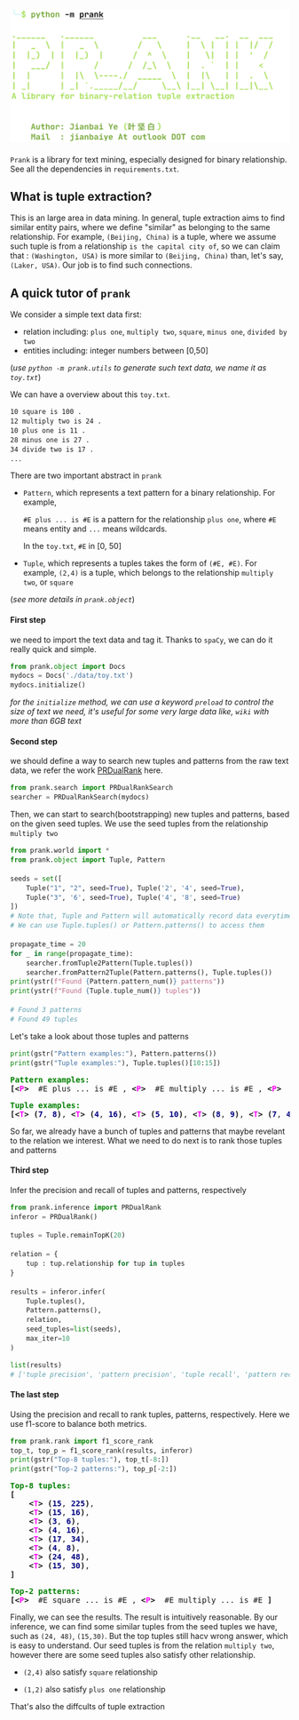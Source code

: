 ## ![](./imgs/logo.png)

`Prank` is a library for text mining,  especially designed for binary relationship. See all the dependencies in `requirements.txt`.



## What is tuple extraction?

This is an large area in data mining. In general, tuple extraction aims to find similar entity pairs, where we define "similar" as belonging to the same relationship. For example, `(Beijing, China)` is a tuple, where we assume such tuple is from a relationship `is the capital city of`, so we can claim that : `(Washington, USA)` is more similar to `(Beijing, China)` than, let's say, `(Laker, USA)`. Our job is to find such connections.





## A quick tutor of `prank`

We consider a simple text data first:

* relation including: `plus one`, `multiply two`, `square`, `minus one`, `divided by two`
* entities including: integer numbers between [0,50]

(*use `python -m prank.utils` to generate such text data, we name it as `toy.txt`*)

We can have a overview about this `toy.txt`.

```txt
10 square is 100 .
12 multiply two is 24 .
10 plus one is 11 .
28 minus one is 27 .
34 divide two is 17 .
...
```

There are two important abstract in `prank`

* `Pattern`, which represents a text pattern for a binary relationship. For example,

  `#E plus ... is #E` is a pattern for the relationship `plus one`, where `#E` means entity and `...` means wildcards.

  In the `toy.txt`, `#E` in [0, 50]

* `Tuple`, which represents a tuples takes the form of `(#E, #E)`. For example, `(2,4)` is a tuple, which belongs to the relationship `multiply two`, or `square`

(*see more details in `prank.object`*)

#### First step

we need to import the text data and tag it. Thanks to `spaCy`, we can do it really quick and simple.


```python
from prank.object import Docs
mydocs = Docs('./data/toy.txt')
mydocs.initialize()
```
*for the `initialize` method, we can use a keyword `preload` to control the size of text we need, it's useful for some very large data like, `wiki` with more than 6GB text*

#### Second step

we should define a way to search new tuples and patterns from the raw text data, we refer the work [PRDualRank](https://dl.acm.org/doi/10.1145/1935826.1935933) here.


```python
from prank.search import PRDualRankSearch
searcher = PRDualRankSearch(mydocs)
```

Then, we can start to search(bootstrapping) new tuples and patterns, based on the given seed tuples. We use the seed tuples from the relationship `multiply two`


```python
from prank.world import *
from prank.object import Tuple, Pattern

seeds = set([
    Tuple("1", "2", seed=True), Tuple('2', '4', seed=True), 
    Tuple("3", '6', seed=True), Tuple('4', '8', seed=True)
])
# Note that, Tuple and Pattern will automatically record data everytime we instantiate.
# We can use Tuple.tuples() or Pattern.patterns() to access them

propagate_time = 20
for _ in range(propagate_time):
    searcher.fromTuple2Pattern(Tuple.tuples())
    searcher.fromPattern2Tuple(Pattern.patterns(), Tuple.tuples())
print(ystr(f"Found {Pattern.pattern_num()} patterns"))
print(ystr(f"Found {Tuple.tuple_num()} tuples"))

# Found 3 patterns
# Found 49 tuples
```

Let's take a look about those tuples and patterns


```python
print(gstr("Pattern examples:"), Pattern.patterns())
print(gstr("Tuple examples:"), Tuple.tuples()[10:15])
```


<pre style="white-space:pre;overflow-x:auto;line-height:normal;font-family:Menlo,'DejaVu Sans Mono',consolas,'Courier New',monospace"><span style="color: #008000; font-weight: bold">Pattern examples:</span>
<span style="font-weight: bold">[&lt;</span><span style="color: #ff00ff; font-weight: bold">P</span><span style="font-weight: bold">&gt;</span>  #E plus ... is #E , <span style="font-weight: bold">&lt;</span><span style="color: #ff00ff; font-weight: bold">P</span><span style="font-weight: bold">&gt;</span>  #E multiply ... is #E , <span style="font-weight: bold">&lt;</span><span style="color: #ff00ff; font-weight: bold">P</span><span style="font-weight: bold">&gt;</span>  #E square ... is #E <span style="font-weight: bold">]</span>
</pre>

<pre style="white-space:pre;overflow-x:auto;line-height:normal;font-family:Menlo,'DejaVu Sans Mono',consolas,'Courier New',monospace"><span style="color: #008000; font-weight: bold">Tuple examples:</span>
<span style="font-weight: bold">[&lt;</span><span style="color: #ff00ff; font-weight: bold">T</span><span style="font-weight: bold">&gt;</span> <span style="font-weight: bold">(</span><span style="color: #000080; font-weight: bold">7</span>, <span style="color: #000080; font-weight: bold">8</span><span style="font-weight: bold">)</span>, <span style="font-weight: bold">&lt;</span><span style="color: #ff00ff; font-weight: bold">T</span><span style="font-weight: bold">&gt;</span> <span style="font-weight: bold">(</span><span style="color: #000080; font-weight: bold">4</span>, <span style="color: #000080; font-weight: bold">16</span><span style="font-weight: bold">)</span>, <span style="font-weight: bold">&lt;</span><span style="color: #ff00ff; font-weight: bold">T</span><span style="font-weight: bold">&gt;</span> <span style="font-weight: bold">(</span><span style="color: #000080; font-weight: bold">5</span>, <span style="color: #000080; font-weight: bold">10</span><span style="font-weight: bold">)</span>, <span style="font-weight: bold">&lt;</span><span style="color: #ff00ff; font-weight: bold">T</span><span style="font-weight: bold">&gt;</span> <span style="font-weight: bold">(</span><span style="color: #000080; font-weight: bold">8</span>, <span style="color: #000080; font-weight: bold">9</span><span style="font-weight: bold">)</span>, <span style="font-weight: bold">&lt;</span><span style="color: #ff00ff; font-weight: bold">T</span><span style="font-weight: bold">&gt;</span> <span style="font-weight: bold">(</span><span style="color: #000080; font-weight: bold">7</span>, <span style="color: #000080; font-weight: bold">49</span><span style="font-weight: bold">)]</span>
</pre>
So far, we already have a bunch of tuples and patterns that maybe revelant to the relation we interest. What we need to do next is to rank those tuples and patterns

#### Third step

Infer the precision and recall of tuples and patterns, respectively


```python
from prank.inference import PRDualRank
inferor = PRDualRank()

tuples = Tuple.remainTopK(20)

relation = {
    tup : tup.relationship for tup in tuples
}

results = inferor.infer(
    Tuple.tuples(),
    Pattern.patterns(),
    relation,
    seed_tuples=list(seeds),
    max_iter=10
)
```


```python
list(results)
# ['tuple precision', 'pattern precision', 'tuple recall', 'pattern recall']
```



#### The last step

Using the precision and recall to rank tuples, patterns, respectively.
Here we use f1-score to balance both metrics.


```python
from prank.rank import f1_score_rank
top_t, top_p = f1_score_rank(results, inferor)
print(gstr("Top-8 tuples:"), top_t[-8:])
print(gstr("Top-2 patterns:"), top_p[-2:])
```


<pre style="white-space:pre;overflow-x:auto;line-height:normal;font-family:Menlo,'DejaVu Sans Mono',consolas,'Courier New',monospace"><span style="color: #008000; font-weight: bold">Top-</span><span style="color: #008000; font-weight: bold">8</span><span style="color: #008000; font-weight: bold"> tuples:</span>
<span style="font-weight: bold">[</span>
    <span style="font-weight: bold">&lt;</span><span style="color: #ff00ff; font-weight: bold">T</span><span style="font-weight: bold">&gt;</span> <span style="font-weight: bold">(</span><span style="color: #000080; font-weight: bold">15</span>, <span style="color: #000080; font-weight: bold">225</span><span style="font-weight: bold">)</span>,
    <span style="font-weight: bold">&lt;</span><span style="color: #ff00ff; font-weight: bold">T</span><span style="font-weight: bold">&gt;</span> <span style="font-weight: bold">(</span><span style="color: #000080; font-weight: bold">15</span>, <span style="color: #000080; font-weight: bold">16</span><span style="font-weight: bold">)</span>,
    <span style="font-weight: bold">&lt;</span><span style="color: #ff00ff; font-weight: bold">T</span><span style="font-weight: bold">&gt;</span> <span style="font-weight: bold">(</span><span style="color: #000080; font-weight: bold">3</span>, <span style="color: #000080; font-weight: bold">6</span><span style="font-weight: bold">)</span>,
    <span style="font-weight: bold">&lt;</span><span style="color: #ff00ff; font-weight: bold">T</span><span style="font-weight: bold">&gt;</span> <span style="font-weight: bold">(</span><span style="color: #000080; font-weight: bold">4</span>, <span style="color: #000080; font-weight: bold">16</span><span style="font-weight: bold">)</span>,
    <span style="font-weight: bold">&lt;</span><span style="color: #ff00ff; font-weight: bold">T</span><span style="font-weight: bold">&gt;</span> <span style="font-weight: bold">(</span><span style="color: #000080; font-weight: bold">17</span>, <span style="color: #000080; font-weight: bold">34</span><span style="font-weight: bold">)</span>,
    <span style="font-weight: bold">&lt;</span><span style="color: #ff00ff; font-weight: bold">T</span><span style="font-weight: bold">&gt;</span> <span style="font-weight: bold">(</span><span style="color: #000080; font-weight: bold">4</span>, <span style="color: #000080; font-weight: bold">8</span><span style="font-weight: bold">)</span>,
    <span style="font-weight: bold">&lt;</span><span style="color: #ff00ff; font-weight: bold">T</span><span style="font-weight: bold">&gt;</span> <span style="font-weight: bold">(</span><span style="color: #000080; font-weight: bold">24</span>, <span style="color: #000080; font-weight: bold">48</span><span style="font-weight: bold">)</span>,
    <span style="font-weight: bold">&lt;</span><span style="color: #ff00ff; font-weight: bold">T</span><span style="font-weight: bold">&gt;</span> <span style="font-weight: bold">(</span><span style="color: #000080; font-weight: bold">15</span>, <span style="color: #000080; font-weight: bold">30</span><span style="font-weight: bold">)</span>,
<span style="font-weight: bold">]</span>
</pre>

<pre style="white-space:pre;overflow-x:auto;line-height:normal;font-family:Menlo,'DejaVu Sans Mono',consolas,'Courier New',monospace"><span style="color: #008000; font-weight: bold">Top-</span><span style="color: #008000; font-weight: bold">2</span><span style="color: #008000; font-weight: bold"> patterns:</span>
<span style="font-weight: bold">[&lt;</span><span style="color: #ff00ff; font-weight: bold">P</span><span style="font-weight: bold">&gt;</span>  #E square ... is #E , <span style="font-weight: bold">&lt;</span><span style="color: #ff00ff; font-weight: bold">P</span><span style="font-weight: bold">&gt;</span>  #E multiply ... is #E <span style="font-weight: bold">]</span>
</pre>
Finally, we can see the results.
The result is intuitively reasonable. By our inference, we can find some similar tuples from the seed tuples we have, such as `(24, 48)`, `(15,30)`.
But the top tuples still hacv wrong answer, which is easy to understand.
Our seed tuples is from the relation `multiply two`, however there are some seed tuples also satisfy other relationship.

* `(2,4)` also satisfy `square` relationship

* `(1,2)` also satisfy `plus one` relationship  

That's also the diffcults of tuple extraction























